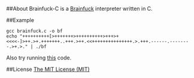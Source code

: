 ##About
Brainfuck-C is a [Brainfuck](http://en.wikipedia.org/wiki/Brainfuck) interpreter written in C.

##Example
```
gcc brainfuck.c -o bf
echo "++++++++++[>+++++++>++++++++++>+++>+<<<<-]>++.>+.+++++++..+++.>++.<<+++++++++++++++.>.+++.------.--------.>+.>." | ./bf
```
Also try running [this](http://www.99-bottles-of-beer.net/language-brainfuck-1718.html) code.

##License
[The MIT License (MIT)](http://opensource.org/licenses/mit-license.php)